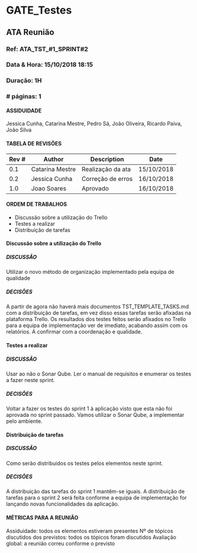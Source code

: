# GATE_Testes

## ATA Reunião

### Ref: ATA_TST_#1_SPRINT#2

### Data & Hora: 15/10/2018 18:15

### Duração: 1H

### # páginas: 1

#### ASSIDUIDADE

Jessica Cunha, Catarina Mestre, Pedro Sá, João Oliveira, Ricardo Paiva, João Silva

#### TABELA DE REVISÕES

| Rev # | Author          | Description       | Date       |
| ----- | --------------- | ----------------- | ---------- |
| 0.1   | Catarina Mestre | Realização da ata | 15/10/2018 |
| 0.2   | Jessica Cunha | Correção de erros | 16/10/2018 |
|1.0|Joao Soares | Aprovado | 16/10/2018


#### ORDEM DE TRABALHOS

- Discussão sobre a utilização do Trello
- Testes a realizar
- Distribuição de tarefas

#### Discussão sobre a utilização do Trello

##### DISCUSSÃO

Utilizar o novo método de organização implementado pela equipa de qualidade

##### DECISÕES

A partir de agora não haverá mais documentos TST_TEMPLATE_TASKS.md com a distribuição de tarefas, em vez disso essas tarefas serão afixadas na plataforma Trello. Os resultados dos testes feitos serão afixados no Trello para a equipa de implementação ver de imediato, acabando assim com os relatórios. A confirmar com a coordenação e qualidade.

#### Testes a realizar

##### DISCUSSÃO

Usar ao não o Sonar Qube. Ler o manual de requisitos e enumerar os testes a fazer neste sprint.

##### DECISÕES

Voltar a fazer os testes do sprint 1 à aplicação visto que esta não foi aprovada no sprint passado. Vamos utilizar o Sonar Qube, a implementar pelo ambiente.

#### Distribuição de tarefas

##### DISCUSSÃO

Como serão distribuidos os testes pelos elementos neste sprint.

##### DECISÕES

A distribuição das tarefas do sprint 1 mantêm-se iguais. A distribuição de tarefas para o sprint 2 será feita conforme a equipa de implementação for lançando novas funcionalidades da aplicação. 



#### MÉTRICAS PARA A REUNIÃO

Assiduidade: todos os elementos estiveram presentes
Nº de tópicos discutidos dos previstos: todos os tópicos foram discutidos
Avaliação global: a reunião correu conforme o previsto
